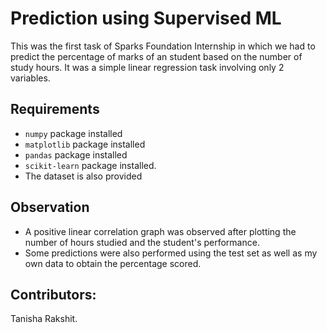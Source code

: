 # Prediction using Supervised ML
 This was the first task of Sparks Foundation Internship in which we had to predict the percentage of marks of an student based on the number of study hours.
 It was a simple linear regression task involving only 2 variables. 
 
 ## Requirements
 * `numpy` package installed
 * `matplotlib` package installed
 * `pandas` package installed
 * `scikit-learn` package installed.
 * The dataset is also provided
 
 ## Observation
 * A positive linear correlation graph was observed after plotting the number of hours studied and the student's performance.
 * Some predictions were also performed using the test set as well as my own data to obtain the percentage scored.
 
 ## Contributors:
 Tanisha Rakshit.
